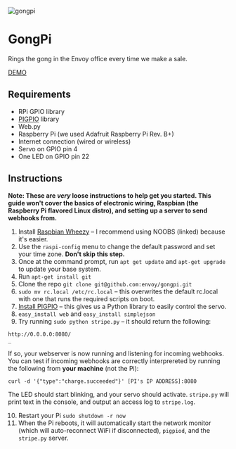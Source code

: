 ![gongpi](http://wellsosaur.us/YIA6/Untitled%20Sketch_bb.png)

# GongPi

Rings the gong in the Envoy office every time we make a sale.

[DEMO](http://wellsosaur.us/YFfX)

## Requirements

* RPi GPIO library
* [PIGPIO](http://abyz.co.uk/rpi/pigpio/) library
* Web.py
* Raspberry Pi (we used Adafruit Raspberry Pi Rev. B+)
* Internet connection (wired or wireless)
* Servo on GPIO pin 4
* One LED on GPIO pin 22

## Instructions

**Note: These are *very* loose instructions to help get you started. This guide won't cover the basics of electronic wiring, Raspbian (the Raspberry Pi flavored Linux distro), and setting up a server to send webhooks from.**

1. Install [Raspbian Wheezy](http://www.raspberrypi.org/help/noobs-setup/) – I recommend using NOOBS (linked) because it's easier.
2. Use the `raspi-config` menu to change the default password and set your time zone. **Don't skip this step.**
3. Once at the command prompt, run `apt get update` and `apt-get upgrade` to update your base system.
4. Run `apt-get install git`
5. Clone the repo `git clone git@github.com:envoy/gongpi.git`
6. `sudo mv rc.local /etc/rc.local` – this overwrites the default rc.local with one that runs the required scripts on boot.
7. [Install PIGPIO](http://abyz.co.uk/rpi/pigpio/download.html) – this gives us a Python library to easily control the servo.
8. `easy_install web` and `easy_install simplejson`
9. Try running `sudo python stripe.py` – it should return the following:

  ```
  http://0.0.0.0:8080/
  _
  ```

  If so, your webserver is now running and listening for incoming webhooks. You can test if incoming webhooks are correctly interprereted by running the following from **your machine** (not the Pi):

  ```
  curl -d '{"type":"charge.succeeded"}' [PI's IP ADDRESS]:8080
  ```

  The LED should start blinking, and your servo should activate. `stripe.py` will print text in the console, and output an access log to `stripe.log`.

10. Restart your Pi `sudo shutdown -r now`
11. When the Pi reboots, it will automatically start the network monitor (which will auto-reconnect WiFi if disconnected), `pigpiod`, and the `stripe.py` server.
